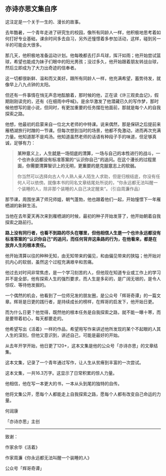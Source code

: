﻿## 亦诗亦思文集自序

这注定是一个关于一生的、漫长的故事。

去年酷暑，一个青年走进了研究生的校园，像所有同龄人一样，他积极地思考着如何打好专业基础，课余时间多去自习，另外还憧憬着多参加活动，这样，碰到另一半的可能会大很多。

那几天，他积极地准备运动计划。他每晚都去打乒乓球，挥汗如雨；他开始尝试篮球，希望也能成为妹子们眼中的阳光男孩；没过多久，他开始跟着朋友转战台球，然后立即成为了大力出奇迹的信奉者。

这一切都很新鲜、温和而又美好。跟所有同龄人一样，他充满希望，蓄势待发，就像早上八九点钟的太阳。

但还有一件事情在悄无声息地酝酿着，那时候的他，正在读《许三观卖血记》，假期刚刚读完的，还有《在细雨中呼喊》。是余华激发了他潜藏已久的写作梦，那时候他想写的是小说，但同时，有更加重要的任务摆在他面前，那就是每个人的自我探索之路。

他想，他最初的启蒙来自一位北大老师的中特课。说来偶然，那是保研之后提前来雁栖湖旅行时蹭的一节课。但每次想到当时的场景，他都不免激动，进而再次充满力量。他知道那不是鸡汤。他知道虽然老师的话语有种段子手的味道，但足够真诚，足够有力：

> **某种意义上，人生就是一场彻底的清算，一场与自己的本性进行的战斗，一个也许永远都没有标准答案的“认识你自己”的追问。在这个漫长的过程里面，你需要清算智识上的无明，更重要的是克服意志上的软弱。**
>
> 你当然可以选择向古人今人熟人亲人陌生人求助，但是归根结底，你没有任何人可以依傍。就像本书的同名文章结尾处所说的，“你永远都无法叫醒一个装睡的人，除非那个装睡的人自己决定醒来“。（引自周濂作品）

那节课，周围坐满了师兄师姐，朝气蓬勃，他也跟着他们一起，开始憧憬下一年雁栖湖的新鲜生活。

当他在去年夏天再次来到雁栖湖的时候，最初的种子开始发芽了，他开始朝着自我探索之路前行。

**路上没有同行者，也看不到路的尽头在哪里，但他相信人生是一个也许永远都没有标准答案的“认识你自己”的追问，而任何背弃这条路的行为，在他看来，都是在放弃人生的根本责任。**

他开始清算以往的种种无知，由无知带来的偏见，和由偏见带来的狭隘；他开始对抗内心的软弱，虽然这个过程充满艰辛和苦痛。

他过去对时间非常焦虑，是一个学习刻苦的人，但他现在知道专业或工作上的学习并不是全部，他有探索人生的强烈要求，而人生是多彩的，是广阔无垠的，是令人惊叹、等待他发掘的。

一个偶然的机会，他看到了一位师兄发的朋友圈，是公众号「辉哥奇谭」的一篇文章。辉哥是日更的践行者，是持续成长的榜样，在辉哥的启发下，他开始日更。

而为什么日更？他觉得，既然他的根本任务是自我探索之路，就不能一曝十寒，而是要带着初心，每天都要走的。

他希望写出《活着》一样的作品，希望用写作来讲述他所发现的某个不起眼的人其人生的深刻，但他又意识到，讲述自己，可能是最好的开始。

从去年开学开始，他日更了120+，这本文集是他的公众号「亦诗亦思」的文章结集。

这本文集，记录了一个青年通过写作，让人生从贫瘠到丰富的一次尝试。

这本文集，一共16.3万字。这显示了日常积累的惊人力量。



他相信，他在写一本更大的书，一本从头到尾的独特的自传。


他将文集公开，愿每个人都能走上自我探索之路，愿每个人都有改变自己命运的力量。

<p align="left">何润康</p>

<p align="left">「亦诗亦思」主创</p>

------

致谢：

作家余华《活着》

作家周濂《你永远都无法叫醒一个装睡的人》

公众号「辉哥奇谭」
